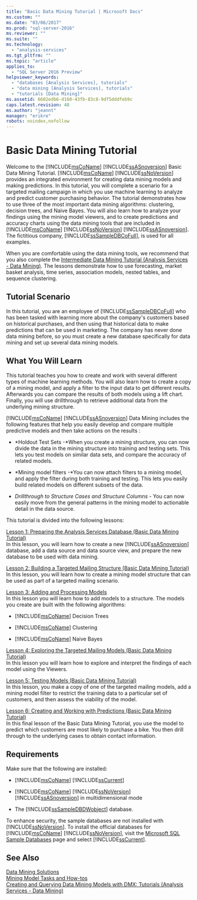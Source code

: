 ```yaml
---
title: "Basic Data Mining Tutorial | Microsoft Docs"
ms.custom: ""
ms.date: "03/06/2017"
ms.prod: "sql-server-2016"
ms.reviewer: ""
ms.suite: ""
ms.technology: 
  - "analysis-services"
ms.tgt_pltfrm: ""
ms.topic: "article"
applies_to: 
  - "SQL Server 2016 Preview"
helpviewer_keywords: 
  - "databases [Analysis Services], tutorials"
  - "data mining [Analysis Services], tutorials"
  - "tutorials [Data Mining]"
ms.assetid: 6602edb6-d160-43fb-83c8-9df5dddfeb9c
caps.latest.revision: 48
ms.author: "jeannt"
manager: "erikre"
robots: noindex,nofollow
---
```

# Basic Data Mining Tutorial
Welcome to the [!INCLUDE[msCoName](../a9notintoc/includes/msconame-md.md)] [!INCLUDE[ssASnoversion](../a9notintoc/includes/ssasnoversion-md.md)] Basic Data Mining Tutorial. [!INCLUDE[msCoName](../a9notintoc/includes/msconame-md.md)] [!INCLUDE[ssNoVersion](../a9notintoc/includes/ssnoversion-md.md)] provides an integrated environment for creating data mining models and making predictions. In this tutorial, you will complete a scenario for a targeted mailing campaign in which you use machine learning to analyze and predict customer purchasing behavior. The tutorial demonstrates how to use three of the most important data mining algorithms: clustering, decision trees, and Naive Bayes. You will also learn how to analyze your findings using the mining model viewers, and to create predictions and accuracy charts using the data mining tools that are included in [!INCLUDE[msCoName](../a9notintoc/includes/msconame-md.md)] [!INCLUDE[ssNoVersion](../a9notintoc/includes/ssnoversion-md.md)] [!INCLUDE[ssASnoversion](../a9notintoc/includes/ssasnoversion-md.md)]. The fictitious company, [!INCLUDE[ssSampleDBCoFull](../a9notintoc/includes/sssampledbcofull-md.md)], is used for all examples.  
  
When you are comfortable using the data mining tools, we recommend that you also complete the [Intermediate Data Mining Tutorial &#40;Analysis Services - Data Mining&#41;](../a9notintoc/intermediate-data-mining-tutorial-analysis-services-data-mining.md). The lessons demonstrate how to use forecasting, market basket analysis, time series, association models, nested tables, and sequence clustering.  
  
## Tutorial Scenario  
In this tutorial, you are an employee of [!INCLUDE[ssSampleDBCoFull](../a9notintoc/includes/sssampledbcofull-md.md)] who has been tasked with learning more about the company's customers based on historical purchases, and then using that historical data to make predictions that can be used in marketing. The company has never done data mining before, so you must create a new database specifically for data mining and set up several data mining models.  
  
## What You Will Learn  
This tutorial teaches you how to create and work with several different types of machine learning methods. You will also learn how to create a copy of a mining model, and apply a filter to the input data to get different results. Afterwards you can compare the results of both models using a lift chart. Finally, you will use drillthrough to retrieve additional data from the underlying mining structure.  
  
[!INCLUDE[msCoName](../a9notintoc/includes/msconame-md.md)] [!INCLUDE[ssASnoversion](../a9notintoc/includes/ssasnoversion-md.md)] Data Mining includes the following features that help you easily develop and compare multiple predictive models and then take actions on the results :  
  
-   *Holdout Test Sets -*When you create a mining structure, you can now divide the data in the mining structure into training and testing sets. This lets you test models on similar data sets, and compare the accuracy of related models.  
  
-   *Mining model filters -*You can now attach filters to a mining model, and apply the filter during both training and testing. This lets you easily build related models on different subsets of the data.  
  
-   *Drillthrough to Structure Cases and Structure Columns -* You can now easily move from the general patterns in the mining model to actionable detail in the data source.  
  
This tutorial is divided into the following lessons:  
  
[Lesson 1: Preparing the Analysis Services Database &#40;Basic Data Mining Tutorial&#41;](../a9notintoc/lesson-1-preparing-the-analysis-services-database-basic-data-mining-tutorial.md)  
In this lesson, you will learn how to create a new [!INCLUDE[ssASnoversion](../a9notintoc/includes/ssasnoversion-md.md)] database, add a data source and data source view, and prepare the new database to be used with data mining.  
  
[Lesson 2: Building a Targeted Mailing Structure &#40;Basic Data Mining Tutorial&#41;](../a9notintoc/lesson-2-building-a-targeted-mailing-structure-basic-data-mining-tutorial.md)  
In this lesson, you will learn how to create a mining model structure that can be used as part of a targeted mailing scenario.  
  
[Lesson 3: Adding and Processing Models](../a9notintoc/lesson-3-adding-and-processing-models.md)  
In this lesson you will learn how to add models to a structure. The models you create are built with the following algorithms:  
  
-   [!INCLUDE[msCoName](../a9notintoc/includes/msconame-md.md)] Decision Trees  
  
-   [!INCLUDE[msCoName](../a9notintoc/includes/msconame-md.md)] Clustering  
  
-   [!INCLUDE[msCoName](../a9notintoc/includes/msconame-md.md)] Naive Bayes  
  
[Lesson 4: Exploring the Targeted Mailing Models &#40;Basic Data Mining Tutorial&#41;](../a9notintoc/lesson-4-exploring-the-targeted-mailing-models-basic-data-mining-tutorial.md)  
In this lesson you will learn how to explore and interpret the findings of each model using the Viewers.  
  
[Lesson 5: Testing Models &#40;Basic Data Mining Tutorial&#41;](../a9notintoc/lesson-5-testing-models-basic-data-mining-tutorial.md)  
In this lesson, you make a copy of one of the targeted mailing models, add a mining model filter to restrict the training data to a particular set of customers, and then assess the viability of the model.  
  
[Lesson 6: Creating and Working with Predictions &#40;Basic Data Mining Tutorial&#41;](../a9notintoc/lesson-6-creating-and-working-with-predictions-basic-data-mining-tutorial.md)  
In this final lesson of the Basic Data Mining Tutorial, you use the model to predict which customers are most likely to purchase a bike. You then drill through to the underlying cases to obtain contact information.  
  
## Requirements  
Make sure that the following are installed:  
  
-   [!INCLUDE[msCoName](../a9notintoc/includes/msconame-md.md)] [!INCLUDE[ssCurrent](../a9notintoc/includes/sscurrent-md.md)]  
  
-   [!INCLUDE[msCoName](../a9notintoc/includes/msconame-md.md)] [!INCLUDE[ssNoVersion](../a9notintoc/includes/ssnoversion-md.md)] [!INCLUDE[ssASnoversion](../a9notintoc/includes/ssasnoversion-md.md)] in multidimensional mode  
  
-   The [!INCLUDE[ssSampleDBDWobject](../a9notintoc/includes/sssampledbdwobject-md.md)] database.  
  
To enhance security, the sample databases are not installed with [!INCLUDE[ssNoVersion](../a9notintoc/includes/ssnoversion-md.md)]. To install the official databases for [!INCLUDE[msCoName](../a9notintoc/includes/msconame-md.md)] [!INCLUDE[ssNoVersion](../a9notintoc/includes/ssnoversion-md.md)], visit the [Microsoft SQL Sample Databases](http://go.microsoft.com/fwlink/?LinkId=88417) page and select [!INCLUDE[ssCurrent](../a9notintoc/includes/sscurrent-md.md)].  
  
## See Also  
[Data Mining Solutions](../analysis-services/data-mining/data-mining-solutions.md)  
[Mining Model Tasks and How-tos](../analysis-services/data-mining/mining-model-tasks-and-how-tos.md)  
[Creating and Querying Data Mining Models with DMX: Tutorials &#40;Analysis Services - Data Mining&#41;](../a9notintoc/145b81a7-c0c3-4ca3-bb32-0b482423b9a0.md)  
  
